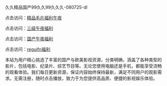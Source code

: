 久久精品国产99久久99久久久-080725-dl

点击访问：<a href="https://heiliaozj3tjd.pages.dev">精品毛片福利午夜</a>

点击访问：<a href="https://heiliaoe8ajia.pages.dev">三级午夜福利</a>

点击访问：<a href="https://heiliaoxqkkct.pages.dev">国产午夜福利</a>

点击访问：<a href="https://heiliaoxwd5i8.pages.dev">reguifn福利</a>

本站为用户精心挑选了丰富的国产与欧美影视资源，分类明确，涵盖了各种类型的影片，包括电影、纪录片、综艺节目等。无论您使用电脑还是手机，都能享受流畅的观看体验。我们每日更新资源，保证内容始终保持最新，满足不同用户的观影需求。无需注册，随时点击播放，致力于为您提供高品质、便捷的影视娱乐体验。

<span style="display:none;">[Canonical link](https://github.com/ki08072025/ki04 ）</span>
